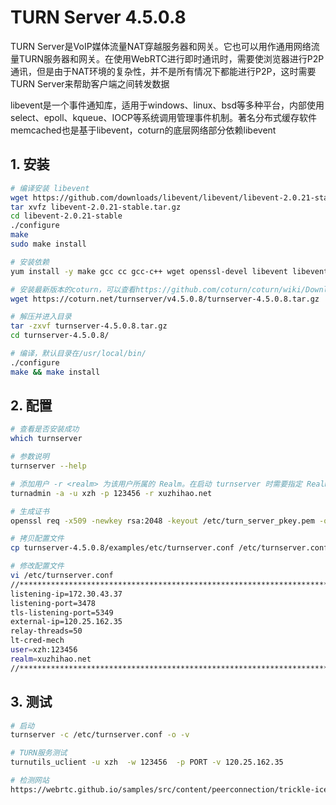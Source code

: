 # TURN Server 4.5.0.8

TURN Server是VoIP媒体流量NAT穿越服务器和网关。它也可以用作通用网络流量TURN服务器和网关。在使用WebRTC进行即时通讯时，需要使浏览器进行P2P通讯，但是由于NAT环境的复杂性，并不是所有情况下都能进行P2P，这时需要TURN Server来帮助客户端之间转发数据

libevent是一个事件通知库，适用于windows、linux、bsd等多种平台，内部使用select、epoll、kqueue、IOCP等系统调用管理事件机制。著名分布式缓存软件memcached也是基于libevent，coturn的底层网络部分依赖libevent

## 1. 安装

```bash
# 编译安装 libevent
wget https://github.com/downloads/libevent/libevent/libevent-2.0.21-stable.tar.gz
tar xvfz libevent-2.0.21-stable.tar.gz
cd libevent-2.0.21-stable
./configure
make
sudo make install

# 安装依赖
yum install -y make gcc cc gcc-c++ wget openssl-devel libevent libevent-devel mysql-devel

# 安装最新版本的coturn，可以查看https://github.com/coturn/coturn/wiki/Downloads
wget https://coturn.net/turnserver/v4.5.0.8/turnserver-4.5.0.8.tar.gz

# 解压并进入目录
tar -zxvf turnserver-4.5.0.8.tar.gz
cd turnserver-4.5.0.8/

# 编译，默认目录在/usr/local/bin/
./configure
make && make install
```

## 2. 配置

```bash
# 查看是否安装成功
which turnserver

# 参数说明
turnserver --help

# 添加用户 -r <realm> 为该用户所属的 Realm。在启动 turnserver 时需要指定 Realm ，只有该 Realm 下的用户才能登录
turnadmin -a -u xzh -p 123456 -r xuzhihao.net

# 生成证书
openssl req -x509 -newkey rsa:2048 -keyout /etc/turn_server_pkey.pem -out /etc/turn_server_cert.pem -days 99999 -nodes

# 拷贝配置文件
cp turnserver-4.5.0.8/examples/etc/turnserver.conf /etc/turnserver.conf 

# 修改配置文件
vi /etc/turnserver.conf 
//***********************************************************************//
listening-ip=172.30.43.37
listening-port=3478
tls-listening-port=5349
external-ip=120.25.162.35
relay-threads=50
lt-cred-mech
user=xzh:123456
realm=xuzhihao.net
//**************************************************************************************//
```


## 3. 测试

```bash
# 启动
turnserver -c /etc/turnserver.conf -o -v

# TURN服务测试
turnutils_uclient -u xzh  -w 123456  -p PORT -v 120.25.162.35

# 检测网站
https://webrtc.github.io/samples/src/content/peerconnection/trickle-ice/

```
